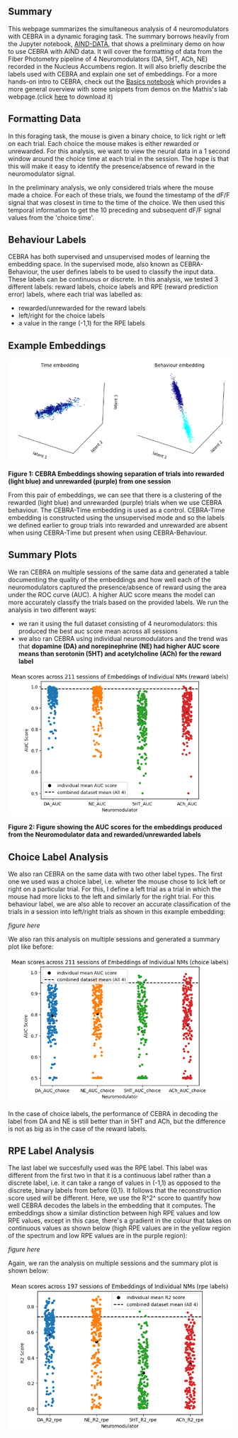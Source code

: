 ## Summary
This webpage summarizes the simultaneous analysis of 4 neuromodulators with CEBRA in a dynamic foraging task. The summary borrows heavily from the Jupyter notebook, [AIND-DATA](https://github.com/BrianNGitahi/CEBRA_Pack/blob/main/AIND-Data.ipynb), that shows a preliminary demo on how to use CEBRA with AIND data. It will cover the formatting of data from the Fiber Photometry pipeline of 4 Neuromodulators (DA, 5HT, ACh, NE) recorded in the Nucleus Accumbens region. It will also briefly describe the labels used with CEBRA and explain one set of embeddings. For a more hands-on intro to CEBRA, check out the [Basics notebook](https://github.com/BrianNGitahi/CEBRA_Pack/blob/main/Basics.ipynb) which provides a more general overview with some snippets from demos on the Mathis's lab webpage.(click [here](notebooks/Basics.ipynb) to download it)


## Formatting Data
In this foraging task, the mouse is given a binary choice, to lick right or left on each trial. Each choice the mouse makes is either rewarded or unrewarded. For this analysis, we want to view the neural data in a 1 second window around the choice time at each trial in the session. The hope is that this will make it easy to identify the presence/absence of reward in the neuromodulator signal.

In the preliminary analysis, we only considered trials where the mouse made a choice. For each of these trials, we found the timestamp of the dF/F signal that was closest in time to the time of the choice. We then used this temporal information to get the 10 preceding and subsequent dF/F signal values from the 'choice time'.

## Behaviour Labels
CEBRA has both supervised and unsupervised modes of learning the embedding space. In the supervised mode, also known as CEBRA-Behaviour, the user defines labels to be used to classify the input data. These labels can be continuous or discrete. In this analysis, we tested 3 different labels: reward labels, choice labels and RPE (reward prediction error) labels, where each trial was labelled as:
  - rewarded/unrewarded for the reward labels
  - left/right for the choice labels
  - a value in the range (-1,1) for the RPE labels

## Example Embeddings
![CEBRA Embeddings showing separation of trials into rewarded (light blue) and unrewarded (purple) from one session](Exmple_embedding.png)

**Figure 1: CEBRA Embeddings showing separation of trials into rewarded (light blue) and unrewarded (purple) from one session**

From this pair of embeddings, we can see that there is a clustering of the rewarded (light blue) and unrewarded (purple) trials when we use CEBRA behaviour. The CEBRA-Time embedding is used as a control. CEBRA-Time embedding is constructed using the unsupervised mode and so the labels we defined earlier to group trials into rewarded and unrewarded are absent when using CEBRA-Time but present when using CEBRA-Behaviour.

## Summary Plots

We ran CEBRA on multiple sessions of the same data and generated a table documenting the quality of the embeddings and how well each of the neuromodulators captured the presence/absence of reward using the area under the ROC curve (AUC). A higher AUC score means the model can more accurately classify the trials based on the provided labels. We run the analysis in two different ways:
  - we ran it using the full dataset consisting of 4 neuromodulators: this produced the best auc score mean across all sessions
  - we also ran CEBRA using individual neuromodulators and the trend was that **dopamine (DA) and norepinephrine (NE) had higher AUC score means than serotonin (5HT) and acetylcholine (ACh) for the reward label**

![Figure showing the AUC scores for the embeddings produced from the Neuromodulator data and rewarded/unrewarded labels](reward.png)

**Figure 2: Figure showing the AUC scores for the embeddings produced from the Neuromodulator data and rewarded/unrewarded labels**

## Choice Label Analysis

We also ran CEBRA on the same data with two other label types. The first one we used was a choice label, i.e. wheter the mouse chose to lick left or right on a particular trial. For this, I define a left trial as a trial in which the mouse had more licks to the left and similarly for the right trial. For this behaviour label, we are also able to recover an accurate classification of the trials in a session into left/right trials as shown in this example embedding:

_figure here_


We also ran this analysis on multiple sessions and generated a summary plot like before:

![Figure showing the AUC scores for the embeddings produced from the Neuromodulator data and left/right labels](choice.png)

In the case of choice labels, the performance of CEBRA in decoding the label from DA and NE is still better than in 5HT and ACh, but the difference is not as big as in the case of the reward labels.


## RPE Label Analysis

The last label we succesfully used was the RPE label. This label was different from the first two in that it is a continuous label rather than a discrete label, i.e. it can take a range of values in (-1,1) as opposed to the discrete, binary labels from before {0,1}. It follows that the reconstruction score used will be different. Here, we use the R^2^ score to quantify how well CEBRA decodes the labels in the embedding that it computes. The embeddings show a similar distinction between high RPE values and low RPE values, except in this case, there's a gradient in the colour that takes on continuous values as shown below (high RPE values are in the yellow region of the spectrum and low RPE values are in the purple region):

_figure here_

Again, we ran the analysis on multiple sessions and the summary plot is shown below:

![Figure showing the R2 scores for the embeddings produced from the Neuromodulator data and RPE labels](RPE.png)

